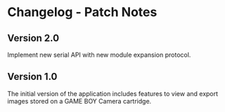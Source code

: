# Changelog - Patch Notes

## Version 2.0
Implement new serial API with new module expansion protocol.

## Version 1.0
The initial version of the application includes features to view and export images stored on a GAME BOY Camera cartridge.